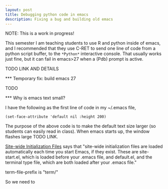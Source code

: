 ```yaml
---
layout: post
title: Debugging python code in emacs
description: Fixing a bug and building old emacs
---
```


NOTE: This is a work in progress!

This semester I am teaching students to use R and python inside of
emacs, and I recommended that they use C-RET to send one line of code
from a python script buffer, to the `*Python*` interactive
console. That usually works just fine, but it can fail in emacs>27
when a (Pdb) prompt is active.

TODO LINK AND DETAILS

*** Temporary fix: build emacs 27

TODO

*** Why is emacs text small?

I have the following as the first line of code in my ~/.emacs file,

```elisp
(set-face-attribute 'default nil :height 200)
```

The purpose of the above code is to make the default text size larger
(so students can easily read in class). When emacs starts up, the
window flashes large TODO LINK.

[Site-wide Initialization
Files](https://www.gnu.org/software/emacs/manual/html_node/eintr/Site_002dwide-Init.html)
says that "site-wide initialization files are loaded automatically
each time you start Emacs, if they exist. These are site-start.el,
which is loaded before your .emacs file, and default.el, and the
terminal type file, which are both loaded after your .emacs file."

term-file-prefix is "term/"

So we need to
